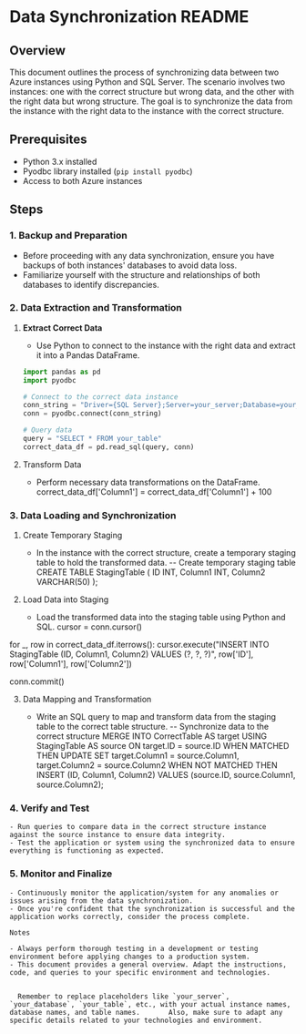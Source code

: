 # Data Synchronization README

## Overview

This document outlines the process of synchronizing data between two Azure instances using Python and SQL Server. The scenario involves two instances: one with the correct structure but wrong data, and the other with the right data but wrong structure. The goal is to synchronize the data from the instance with the right data to the instance with the correct structure.

## Prerequisites

- Python 3.x installed
- Pyodbc library installed (`pip install pyodbc`)
- Access to both Azure instances

## Steps

### 1. Backup and Preparation

- Before proceeding with any data synchronization, ensure you have backups of both instances' databases to avoid data loss.
- Familiarize yourself with the structure and relationships of both databases to identify discrepancies.

### 2. Data Extraction and Transformation

1. **Extract Correct Data**

   - Use Python to connect to the instance with the right data and extract it into a Pandas DataFrame.
   
   ```python
   import pandas as pd
   import pyodbc

   # Connect to the correct data instance
   conn_string = "Driver={SQL Server};Server=your_server;Database=your_database;Trusted_Connection=yes;"
   conn = pyodbc.connect(conn_string)

   # Query data
   query = "SELECT * FROM your_table"
   correct_data_df = pd.read_sql(query, conn)

1. Transform Data

    - Perform necessary data transformations on the DataFrame.
   correct_data_df['Column1'] = correct_data_df['Column1'] + 100

### 3. Data Loading and Synchronization

1. Create Temporary Staging

    - In the instance with the correct structure, create a temporary staging table to hold the transformed data.
   -- Create temporary staging table
CREATE TABLE StagingTable (
    ID INT,
    Column1 INT,
    Column2 VARCHAR(50)
);

2. Load Data into Staging

    - Load the transformed data into the staging table using Python and SQL.
   cursor = conn.cursor()

for _, row in correct_data_df.iterrows():
    cursor.execute("INSERT INTO StagingTable (ID, Column1, Column2) VALUES (?, ?, ?)",
                   row['ID'], row['Column1'], row['Column2'])

conn.commit()

3. Data Mapping and Transformation

    - Write an SQL query to map and transform data from the staging table to the correct table structure.
   -- Synchronize data to the correct structure
MERGE INTO CorrectTable AS target
USING StagingTable AS source
ON target.ID = source.ID
WHEN MATCHED THEN
    UPDATE SET target.Column1 = source.Column1, target.Column2 = source.Column2
WHEN NOT MATCHED THEN
    INSERT (ID, Column1, Column2)
    VALUES (source.ID, source.Column1, source.Column2);

### 4. Verify and Test

    - Run queries to compare data in the correct structure instance against the source instance to ensure data integrity.
    - Test the application or system using the synchronized data to ensure everything is functioning as expected.

### 5. Monitor and Finalize

    - Continuously monitor the application/system for any anomalies or issues arising from the data synchronization.
    - Once you're confident that the synchronization is successful and the application works correctly, consider the process complete.

    Notes

    - Always perform thorough testing in a development or testing environment before applying changes to a production system.
    - This document provides a general overview. Adapt the instructions, code, and queries to your specific environment and technologies.

      
      Remember to replace placeholders like `your_server`, `your_database`, `your_table`, etc., with your actual instance names, database names, and table names.       Also, make sure to adapt any specific details related to your technologies and environment.










